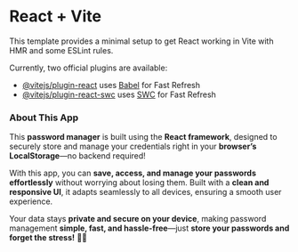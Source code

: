 # React + Vite

This template provides a minimal setup to get React working in Vite with HMR and some ESLint rules.

Currently, two official plugins are available:

- [@vitejs/plugin-react](https://github.com/vitejs/vite-plugin-react/blob/main/packages/plugin-react/README.md) uses [Babel](https://babeljs.io/) for Fast Refresh
- [@vitejs/plugin-react-swc](https://github.com/vitejs/vite-plugin-react-swc) uses [SWC](https://swc.rs/) for Fast Refresh


### About This App  

This **password manager** is built using the **React framework**, designed to securely store and manage your credentials right in your **browser’s LocalStorage**—no backend required!  

With this app, you can **save, access, and manage your passwords effortlessly** without worrying about losing them. Built with a **clean and responsive UI**, it adapts seamlessly to all devices, ensuring a smooth user experience.  

Your data stays **private and secure on your device**, making password management **simple, fast, and hassle-free**—just **store your passwords and forget the stress!** 🔐🚀  